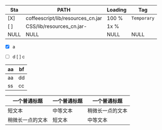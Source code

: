 
| Sta |               PATH                 |Loading |     Tag     |
|---------|------------------------|--------------------------|------------------------|
| [X] | coffeescript/lib/resources_cn.jar  | 100 %  | `Temporary` |
| [ ] | CSS/lib/resources_cn.jar-          |  1x %  |             |
|NULL |             NULL                   |  NULL  |    NULL     |


- [x] a
- [ ] d
[ ] c


|aa |bf|
|----------|----------|
|aa|dd|
|ss|cc|



| 一个普通标题 | 一个普通标题 | 一个普通标题 |
|---| ---- | ------- |
| 短文本 | 中等文本 | 稍微长一点的文本 |
| 稍微长一点的文本 | 短文本 | 中等文本 |
